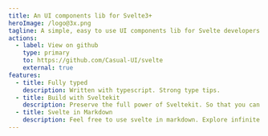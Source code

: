 ```yaml
---
title: An UI components lib for Svelte3+
heroImage: /logo@3x.png
tagline: A simple, easy to use UI components lib for Svelte developers.
actions:
  - label: View on github
    type: primary
    to: https://github.com/Casual-UI/svelte
    external: true
features:
  - title: Fully typed
    description: Written with typescript. Strong type tips.
  - title: Build with Sveltekit
    description: Preserve the full power of Sveltekit. So that you can do more than SSG
  - title: Svelte in Markdown
    description: Feel free to use svelte in markdown. Explore infinite possibilities.
---
```

